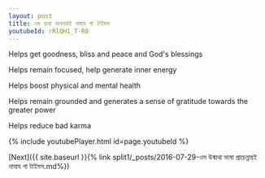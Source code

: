 ```yaml
---
layout: post
title: ওম ব্যথা ভাবনায়ই নামায গা টাইমস
youtubeId: rRlQH1_T-R8
---
```

 
 
Helps get goodness, bliss and peace and God's blessings
 
Helps remain focused, help generate inner energy 
 
Helps boost physical and mental health 
 
Helps remain grounded and generates a sense of gratitude towards the greater power 
 
Helps reduce bad karma
 
 
 
 


{% include youtubePlayer.html id=page.youtubeId %}
 
[Next]({{ site.baseurl }}{% link  split1/_posts/2016-07-29-ওম উন্মাথা ভাষা প্রাচেন্নায়ই নামায গা টাইমস.md%})
 
